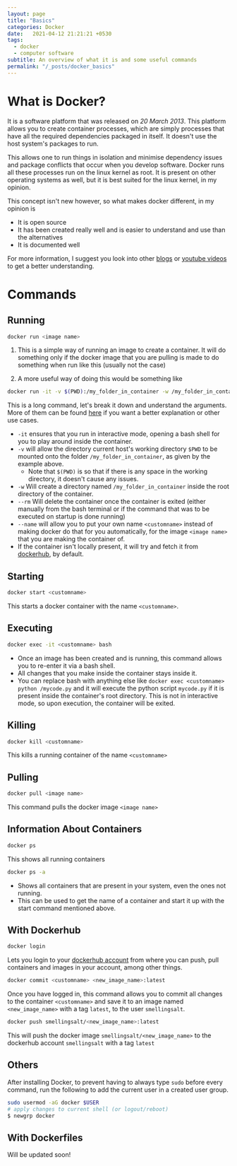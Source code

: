 ```yaml
---
layout: page
title: "Basics"
categories: Docker
date:   2021-04-12 21:21:21 +0530
tags:
  - docker
  - computer software
subtitle: An overview of what it is and some useful commands
permalink: "/_posts/docker_basics"
---
```

# What is Docker?

It is a software platform that was released on *20 March 2013*. This platform allows you to create container processes, which are simply processes that have all the required dependencies packaged in itself. It doesn't use the host system's packages to run.

This allows one to run things in isolation and minimise dependency issues and package conflicts that occur when you develop software. Docker runs all these processes run on the linux kernel as root. It is present on other operating systems as well, but it is best suited for the linux kernel, in my opinion.

This concept isn't new however, so what makes docker different, in my opinion is

* It is open source
* It has been created really well and is easier to understand and use than the alternatives
* It is documented well

For more information, I suggest you look into other [blogs](https://devopscube.com/what-is-docker/) or [youtube videos](https://www.youtube.com/watch?v=fqMOX6JJhGo) to get a better understanding.

# Commands

## Running

``` bash
docker run <image name>
```

1. This is a simple way of running an image to create a container. It will do something only if the docker image that you are pulling is made to do something when run like this (usually not the case)

2. A more useful way of doing this would be something like 

```bash
docker run -it -v $(PWD):/my_folder_in_container -w /my_folder_in_container --rm --name <customname> <image name>
```

This is a long command, let's break it down and understand the arguments. More of them can be found [here](https://docs.docker.com/engine/reference/run/) if you want a better explanation or other use cases.

* `-it` ensures that you run in interactive mode, opening a bash shell for you to play around inside the container.
* `-v` will allow the directory current host's working directory `$PWD`  to be mounted onto the folder `/my_folder_in_container`, as given by the example above.
  * Note that `$(PWD)` is so that if there is any space in the working directory, it doesn't cause any issues.
* `-w` Will create a directory named `/my_folder_in_container` inside the root directory of the container.
* `--rm` Will delete the container once the container is exited (either manually from the bash terminal or if the command that was to be executed on startup is done running)
* `--name` will allow you to put your own name `<customname>` instead of making docker do that for you automatically, for the image `<image name>` that you are making the container of.
* If the container isn't locally present, it will try and fetch it from [dockerhub](https://hub.docker.com/), by default.

## Starting

```bash
docker start <customname>
```

This starts a docker container with the name `<customname>`.

## Executing

```bash
docker exec -it <customname> bash
```

* Once an image has been created and is running, this command allows you to re-enter it via a bash shell.
* All changes that you make inside the container stays inside it.
* You can replace bash with anything else like `docker exec <customname> python /mycode.py` and it will execute the python script `mycode.py` if it is present inside the container's root directory. This is not in interactive mode, so upon execution, the container will be exited.

## Killing

````bash
docker kill <customname>
````

This kills a running container of the name `<customname>`

## Pulling 

``` bash
docker pull <image name>
```

This command pulls the docker image `<image name>`

## Information About Containers

``` bash
docker ps
```

This shows all running containers

``` bash
docker ps -a
```

* Shows all containers that are present in your system, even the ones not running.
* This can be used to get the name of a container and start it up with the start command mentioned above.

## With Dockerhub

```bash
docker login
```

Lets you login to your [dockerhub account](https://hub.docker.com/) from where you can push, pull containers and images in your account, among other things.

``` bash
docker commit <customname> <new_image_name>:latest
```

Once you have logged in, this command allows you to commit all changes to the container `<customname>` and save it to an image named `<new_image_name>` with a tag `latest`, to the user `smellingsalt`.

``` bash
docker push smellingsalt/<new_image_name>:latest
```

This will push the docker image `smellingsalt/<new_image_name>` to the dockerhub account `smellingsalt` with a tag `latest`

## Others

After installing Docker, to prevent having to always type `sudo` before every command, run the following to add the current user in a created user group.

```bash
sudo usermod -aG docker $USER
# apply changes to current shell (or logout/reboot)
$ newgrp docker
```



## With Dockerfiles

Will be updated soon!



<script type="text/javascript" async
  src="https://cdn.mathjax.org/mathjax/latest/MathJax.js?config=TeX-MML-AM_CHTML">
</script>
